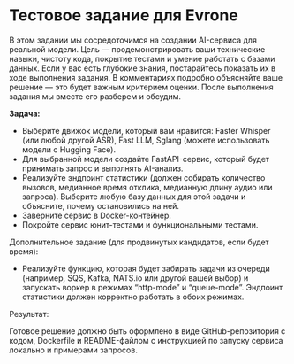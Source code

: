 # Тестовое задание для Evrone

В этом задании мы сосредоточимся на создании AI-сервиса для реальной модели. 
Цель — продемонстрировать ваши технические навыки, чистоту кода, покрытие тестами и умение работать с базами данных. 
Если у вас есть глубокие знания, постарайтесь показать их в ходе выполнения задания. В комментариях подробно объясняйте ваше решение — это будет важным критерием оценки. 
После выполнения задания мы вместе его разберем и обсудим.

**Задача:**

- Выберите движок модели, который вам нравится: Faster Whisper (или любой другой ASR), Fast LLM, Sglang (можете использовать модели с Hugging Face).
- Для выбранной модели создайте FastAPI-сервис, который будет принимать запрос и выполнять AI-анализ.
- Реализуйте эндпоинт статистики (должен собирать количество вызовов, медианное время отклика, медианную длину аудио или запроса). Выберите любую базу данных для этой задачи и объясните, почему остановились на ней.
- Заверните сервис в Docker-контейнер.
- Покройте сервис юнит-тестами и функциональными тестами.

Дополнительное задание (для продвинутых кандидатов, если будет время):
- Реализуйте функцию, которая будет забирать задачи из очереди (например, SQS, Kafka, NATS.io или другой вашей выбор) и запускать воркер в режимах “http-mode” и “queue-mode”. Эндпоинт статистики должен корректно работать в обоих режимах.

Результат:

Готовое решение должно быть оформлено в виде GitHub-репозитория с кодом, Dockerfile и README-файлом с инструкцией по запуску сервиса локально и примерами запросов.

